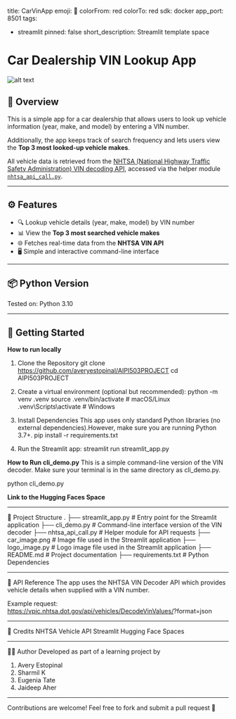 title: CarVinApp
emoji: 🚀
colorFrom: red
colorTo: red
sdk: docker
app_port: 8501
tags:
  - streamlit
pinned: false
short_description: Streamlit template space

# Car Dealership VIN Lookup App

![alt text](logo_image.png)

## 📌 Overview
This is a simple app for a car dealership that allows users to look up vehicle information (year, make, and model) by entering a VIN number.  

Additionally, the app keeps track of search frequency and lets users view the **Top 3 most looked-up vehicle makes**.  

All vehicle data is retrieved from the [NHTSA (National Highway Traffic Safety Administration) VIN decoding API](https://vpic.nhtsa.dot.gov/api/), accessed via the helper module [`nhtsa_api_call.py`](./nhtsa_api_call.py).

---

## ⚙️ Features
- 🔍 Lookup vehicle details (year, make, model) by VIN number 
- 📊 View the **Top 3 most searched vehicle makes**  
- 🌐 Fetches real-time data from the **NHTSA VIN API**  
- 🖥️ Simple and interactive command-line interface  

---
## 📦 Python Version

Tested on: Python 3.10

---
## 🚀 Getting Started

**How to run locally**

1. Clone the Repository
git clone https://github.com/averyestopinal/AIPI503PROJECT
cd AIPI503PROJECT

2. Create a virtual environment (optional but recommended):
python -m venv .venv
source .venv/bin/activate        # macOS/Linux
.venv\Scripts\activate           # Windows

3. Install Dependencies
This app uses only standard Python libraries (no external dependencies).However, make sure you are running Python 3.7+.
pip install -r requirements.txt

4. Run the Streamlit app:
streamlit run streamlit_app.py

**How to Run cli_demo.py**
This is a simple command-line version of the VIN decoder. Make sure your terminal is in the same directory as cli_demo.py.

python cli_demo.py

**Link to the Hugging Faces Space**


---

🧩 Project Structure
.
├── streamlit_app.py                # Entry point for the Streamlit application
├── cli_demo.py                     # Command-line interface version of the VIN decoder
├── nhtsa_api_call.py               # Helper module for API requests
├── car_image.png                   # Image file used in the Streamlit application
├── logo_image.py                   # Logo image file used in the Streamlit application
├── README.md                       # Project documentation
├── requirements.txt                # Python Dependencies 

---
📡 API Reference
The app uses the NHTSA VIN Decoder API which provides vehicle details when supplied with a VIN number.

Example request: https://vpic.nhtsa.dot.gov/api/vehicles/DecodeVinValues/<VIN>?format=json

---
🙌 Credits
NHTSA Vehicle API
Streamlit
Hugging Face Spaces

---
👨‍💻 Author
Developed as part of a learning project by
1. Avery Estopinal
2. Sharmil K
3. Eugenia Tate
4. Jaideep Aher
---

Contributions are welcome!
Feel free to fork and submit a pull request 🚀
